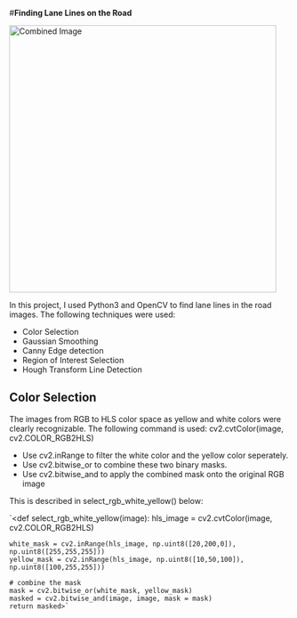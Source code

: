 #**Finding Lane Lines on the Road** 

<img src="examples/laneLines_thirdPass.jpg" width="480" alt="Combined Image" />

In this project, I used Python3 and OpenCV to find lane lines in the road images. The following techniques were used:

* Color Selection
* Gaussian Smoothing
* Canny Edge detection
* Region of Interest Selection
* Hough Transform Line Detection

## Color Selection
The images from RGB to HLS color space as yellow and white colors were clearly recognizable. The following command is used:
cv2.cvtColor(image, cv2.COLOR_RGB2HLS)
* Use cv2.inRange to filter the white color and the yellow color seperately.
* Use cv2.bitwise_or to combine these two binary masks.
* Use cv2.bitwise_and to apply the combined mask onto the original RGB image

This is described in select_rgb_white_yellow() below:

`<def select_rgb_white_yellow(image): 
    hls_image = cv2.cvtColor(image, cv2.COLOR_RGB2HLS)

    white_mask = cv2.inRange(hls_image, np.uint8([20,200,0]), np.uint8([255,255,255])) 
    yellow_mask = cv2.inRange(hls_image, np.uint8([10,50,100]), np.uint8([100,255,255]))

    # combine the mask
    mask = cv2.bitwise_or(white_mask, yellow_mask)
    masked = cv2.bitwise_and(image, image, mask = mask)
    return masked>`
     

